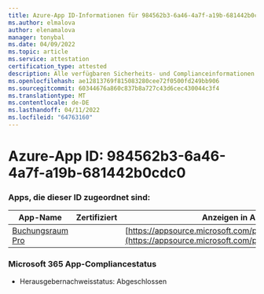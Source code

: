 ```yaml
---
title: Azure-App ID-Informationen für 984562b3-6a46-4a7f-a19b-681442b0cdc0
ms.author: elmalova
author: elenamalova
manager: tonybal
ms.date: 04/09/2022
ms.topic: article
ms.service: attestation
certification_type: attested
description: Alle verfügbaren Sicherheits- und Complianceinformationen für 984562b3-6a46-4a7f-a19b-681442b0cdc0.
ms.openlocfilehash: ae12813769f815083280cee72f0500fd249bb906
ms.sourcegitcommit: 60344676a860c837b8a727c43d6cec430044c3f4
ms.translationtype: MT
ms.contentlocale: de-DE
ms.lasthandoff: 04/11/2022
ms.locfileid: "64763160"
---
```

# <a name="azure-app-id-984562b3-6a46-4a7f-a19b-681442b0cdc0"></a>Azure-App ID: 984562b3-6a46-4a7f-a19b-681442b0cdc0


### <a name="apps-associated-with-this-id"></a>Apps, die dieser ID zugeordnet sind:
| **App-Name** | **Zertifiziert** | **Anzeigen in AppSource** |
|--------------|---------------|-----------------------|
| [Buchungsraum Pro](../forward/WA200003337.md) |  | [https://appsource.microsoft.com/product/office/WA200003337](https://appsource.microsoft.com/product/office/WA200003337) |

### <a name="microsoft-365-app-compliance-status"></a>Microsoft 365 App-Compliancestatus
- Herausgebernachweisstatus: Abgeschlossen
